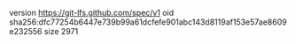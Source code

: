 version https://git-lfs.github.com/spec/v1
oid sha256:dfc77254b6447e739b99a61dcfefe901abc143d8119af153e57ae8609e232556
size 2971
